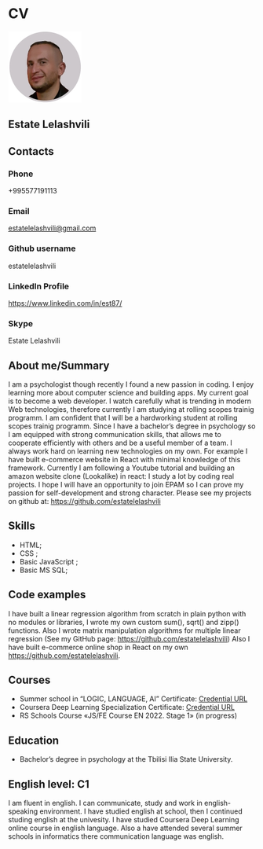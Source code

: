# CV
![This is an image](/estatelelashvili150.jpg)
## Estate Lelashvili
## Contacts
### Phone 
+995577191113
### Email
estatelelashvili@gmail.com
### Github username
estatelelashvili
### LinkedIn Profile
https://www.linkedin.com/in/est87/
### Skype
Estate Lelashvili

## About me/Summary
I am a psychologist though recently I found a new passion in coding. I enjoy learning more about computer science and building apps. My current goal is to become a web developer. I watch carefully what is trending in modern Web technologies, therefore currently I am studying at rolling scopes trainig programm. I am confident that I will be a hardworking student at rolling scopes trainig programm. Since I have a bachelor’s degree in psychology so I am equipped with strong communication skills, that allows me to cooperate efficiently with others and be a useful member of a team. 
 I always work hard on learning new technologies on my own. For example I have built e-commerce website in React with minimal knowledge of this framework. Currently I am following a Youtube tutorial and building an amazon website clone (Lookalike) in react: I study a lot by coding real projects. I hope I will have an opportunity to join EPAM so I can prove my passion for self-development and strong character. Please see my projects on github at: https://github.com/estatelelashvili

## Skills
*	HTML;
*	CSS ;
*	Basic JavaScript ;
*	Basic MS SQL;

## Code examples
I have built a linear regression algorithm from scratch in plain python with no modules or libraries, I wrote my own custom sum(), sqrt() and zipp() functions. Also I wrote matrix manipulation algorithms for multiple linear regression (See my GitHub page: https://github.com/estatelelashvili)
Also I have built e-commerce online shop in React on my own  https://github.com/estatelelashvili.

## Courses
 * Summer school in “LOGIC, LANGUAGE, AI” Certificate: [Credential URL](https://geoanbani.com/TbiLLAI/files/students/ESTATE%20LELASHVILI.pdf)
 * Coursera Deep Learning Specialization Certificate: [Credential URL](https://www.coursera.org/account/accomplishments/specialization/certificate/FJEWLA8QUZQE)
 * RS Schools Course «JS/FE Course EN 2022. Stage 1» (in progress)

## Education
* Bachelor’s degree in psychology at the Tbilisi Ilia State University.

## English level: C1 
I am fluent in english. I can communicate, study and work in english-speaking environment. I have studied english at school, then I continued studing english at the univesity. I have studied Coursera Deep Learning online course in english language. Also a have attended several summer schools in informatics there communication language was english. 
